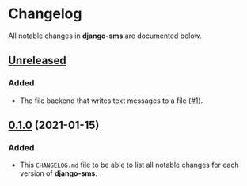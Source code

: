 # Changelog
All notable changes in **django-sms** are documented below.

## [Unreleased]
### Added
- The file backend that writes text messages to a file ([#1](https://github.com/roaldnefs/django-sms/pull/1)).

## [0.1.0] (2021-01-15)
### Added
- This `CHANGELOG.md` file to be able to list all notable changes for each version of **django-sms**.

[Unreleased]: https://github.com/roaldnefs/django-sms/compare/v0.1.0...HEAD
[0.1.0]: https://github.com/roaldnefs/django-sms/releases/tag/v0.1.0
